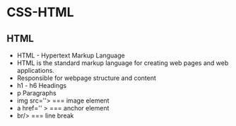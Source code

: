 # CSS-HTML


## HTML

- HTML - Hypertext Markup Language
- HTML is the standard markup language for creating web pages and web applications.
- Responsible for webpage structure and content
- h1 - h6 Headings 
- p Paragraphs
- img src=''> === image element
- a href='' > === anchor element
- br/> === line break



